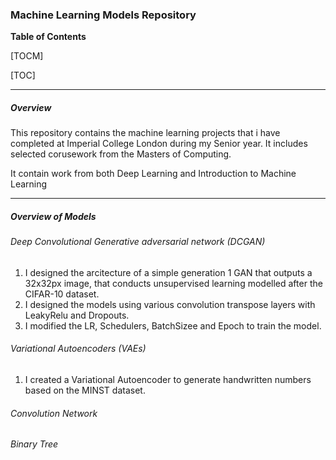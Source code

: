 ### Machine Learning Models Repository

**Table of Contents**

[TOCM]

[TOC]

------------
##### Overview 
This repository contains the machine learning projects that i have completed at Imperial College London during my Senior year. It includes selected corusework from the Masters of Computing.

It contain work from both Deep Learning and Introduction to Machine Learning

------------
##### Overview of Models
###### Deep Convolutional Generative adversarial network (DCGAN)
1. I designed the arcitecture of a simple generation 1 GAN that outputs a 32x32px image, that conducts unsupervised learning modelled after the CIFAR-10 dataset.
2. I designed the models using various convolution transpose layers with LeakyRelu and Dropouts.
3. I modified the LR, Schedulers, BatchSizee and Epoch to train the model.

###### Variational Autoencoders (VAEs)
1. I created a Variational Autoencoder to generate handwritten numbers based on the MINST dataset.

###### Convolution Network

###### Binary Tree
